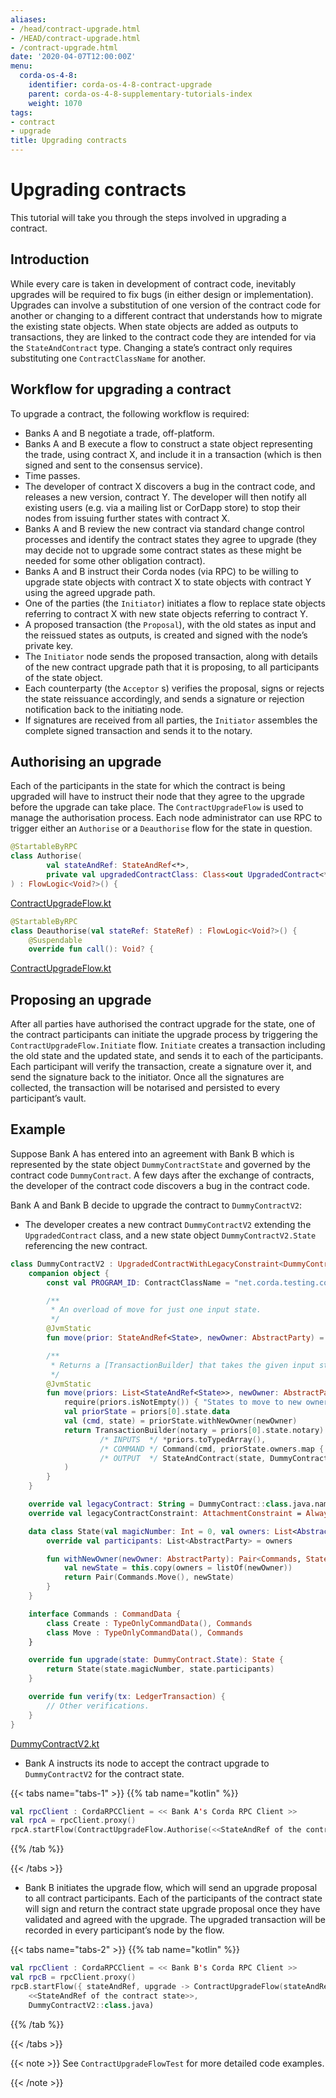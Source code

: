 ```yaml
---
aliases:
- /head/contract-upgrade.html
- /HEAD/contract-upgrade.html
- /contract-upgrade.html
date: '2020-04-07T12:00:00Z'
menu:
  corda-os-4-8:
    identifier: corda-os-4-8-contract-upgrade
    parent: corda-os-4-8-supplementary-tutorials-index
    weight: 1070
tags:
- contract
- upgrade
title: Upgrading contracts
---
```





# Upgrading contracts

This tutorial will take you through the steps involved in upgrading a contract.

## Introduction

While every care is taken in development of contract code, inevitably upgrades will be required to fix bugs (in either
design or implementation). Upgrades can involve a substitution of one version of the contract code for another or
changing to a different contract that understands how to migrate the existing state objects. When state objects are
added as outputs to transactions, they are linked to the contract code they are intended for via the
`StateAndContract` type. Changing a state’s contract only requires substituting one `ContractClassName` for another.


## Workflow for upgrading a contract

To upgrade a contract, the following workflow is required:

* Banks A and B negotiate a trade, off-platform.
* Banks A and B execute a flow to construct a state object representing the trade, using contract X, and include it in
a transaction (which is then signed and sent to the consensus service).
* Time passes.
* The developer of contract X discovers a bug in the contract code, and releases a new version, contract Y. The
developer will then notify all existing users (e.g. via a mailing list or CorDapp store) to stop their nodes from
issuing further states with contract X.
* Banks A and B review the new contract via standard change control processes and identify the contract states they
agree to upgrade (they may decide not to upgrade some contract states as these might be needed for some other
obligation contract).
* Banks A and B instruct their Corda nodes (via RPC) to be willing to upgrade state objects with contract X to state
objects with contract Y using the agreed upgrade path.
* One of the parties (the `Initiator`) initiates a flow to replace state objects referring to contract X with new
state objects referring to contract Y.
* A proposed transaction (the `Proposal`), with the old states as input and the reissued states as outputs, is
created and signed with the node’s private key.
* The `Initiator` node sends the proposed transaction, along with details of the new contract upgrade path that it
is proposing, to all participants of the state object.
* Each counterparty (the `Acceptor` s) verifies the proposal, signs or rejects the state reissuance accordingly, and
sends a signature or rejection notification back to the initiating node.
* If signatures are received from all parties, the `Initiator` assembles the complete signed transaction and sends
it to the notary.


## Authorising an upgrade

Each of the participants in the state for which the contract is being upgraded will have to instruct their node that
they agree to the upgrade before the upgrade can take place. The `ContractUpgradeFlow` is used to manage the
authorisation process. Each node administrator can use RPC to trigger either an `Authorise` or a `Deauthorise` flow
for the state in question.

```kotlin
@StartableByRPC
class Authorise(
        val stateAndRef: StateAndRef<*>,
        private val upgradedContractClass: Class<out UpgradedContract<*, *>>
) : FlowLogic<Void?>() {

```

[ContractUpgradeFlow.kt](https://github.com/corda/corda/blob/release/os/4.8/core/src/main/kotlin/net/corda/core/flows/ContractUpgradeFlow.kt)

```kotlin
@StartableByRPC
class Deauthorise(val stateRef: StateRef) : FlowLogic<Void?>() {
    @Suspendable
    override fun call(): Void? {

```

[ContractUpgradeFlow.kt](https://github.com/corda/corda/blob/release/os/4.8/core/src/main/kotlin/net/corda/core/flows/ContractUpgradeFlow.kt)


## Proposing an upgrade

After all parties have authorised the contract upgrade for the state, one of the contract participants can initiate the
upgrade process by triggering the `ContractUpgradeFlow.Initiate` flow. `Initiate` creates a transaction including
the old state and the updated state, and sends it to each of the participants. Each participant will verify the
transaction, create a signature over it, and send the signature back to the initiator. Once all the signatures are
collected, the transaction will be notarised and persisted to every participant’s vault.


## Example

Suppose Bank A has entered into an agreement with Bank B which is represented by the state object
`DummyContractState` and governed by the contract code `DummyContract`. A few days after the exchange of contracts,
the developer of the contract code discovers a bug in the contract code.

Bank A and Bank B decide to upgrade the contract to `DummyContractV2`:


* The developer creates a new contract `DummyContractV2` extending the `UpgradedContract` class, and a new state
object `DummyContractV2.State` referencing the new contract.

```kotlin
class DummyContractV2 : UpgradedContractWithLegacyConstraint<DummyContract.State, DummyContractV2.State> {
    companion object {
        const val PROGRAM_ID: ContractClassName = "net.corda.testing.contracts.DummyContractV2"

        /**
         * An overload of move for just one input state.
         */
        @JvmStatic
        fun move(prior: StateAndRef<State>, newOwner: AbstractParty) = move(listOf(prior), newOwner)

        /**
         * Returns a [TransactionBuilder] that takes the given input states and transfers them to the newOwner.
         */
        @JvmStatic
        fun move(priors: List<StateAndRef<State>>, newOwner: AbstractParty): TransactionBuilder {
            require(priors.isNotEmpty()) { "States to move to new owner must not be empty" }
            val priorState = priors[0].state.data
            val (cmd, state) = priorState.withNewOwner(newOwner)
            return TransactionBuilder(notary = priors[0].state.notary).withItems(
                    /* INPUTS  */ *priors.toTypedArray(),
                    /* COMMAND */ Command(cmd, priorState.owners.map { it.owningKey }),
                    /* OUTPUT  */ StateAndContract(state, DummyContractV2.PROGRAM_ID)
            )
        }
    }

    override val legacyContract: String = DummyContract::class.java.name
    override val legacyContractConstraint: AttachmentConstraint = AlwaysAcceptAttachmentConstraint

    data class State(val magicNumber: Int = 0, val owners: List<AbstractParty>) : ContractState {
        override val participants: List<AbstractParty> = owners

        fun withNewOwner(newOwner: AbstractParty): Pair<Commands, State> {
            val newState = this.copy(owners = listOf(newOwner))
            return Pair(Commands.Move(), newState)
        }
    }

    interface Commands : CommandData {
        class Create : TypeOnlyCommandData(), Commands
        class Move : TypeOnlyCommandData(), Commands
    }

    override fun upgrade(state: DummyContract.State): State {
        return State(state.magicNumber, state.participants)
    }

    override fun verify(tx: LedgerTransaction) {
        // Other verifications.
    }
}

```

[DummyContractV2.kt](https://github.com/corda/corda/blob/release/os/4.8/testing/test-utils/src/main/kotlin/net/corda/testing/contracts/DummyContractV2.kt)


* Bank A instructs its node to accept the contract upgrade to `DummyContractV2` for the contract state.

{{< tabs name="tabs-1" >}}
{{% tab name="kotlin" %}}
```kotlin
val rpcClient : CordaRPCClient = << Bank A's Corda RPC Client >>
val rpcA = rpcClient.proxy()
rpcA.startFlow(ContractUpgradeFlow.Authorise(<<StateAndRef of the contract state>>, DummyContractV2::class.java))
```
{{% /tab %}}

{{< /tabs >}}


* Bank B initiates the upgrade flow, which will send an upgrade proposal to all contract participants. Each of the
participants of the contract state will sign and return the contract state upgrade proposal once they have validated
and agreed with the upgrade. The upgraded transaction will be recorded in every participant’s node by the flow.

{{< tabs name="tabs-2" >}}
{{% tab name="kotlin" %}}
```kotlin
val rpcClient : CordaRPCClient = << Bank B's Corda RPC Client >>
val rpcB = rpcClient.proxy()
rpcB.startFlow({ stateAndRef, upgrade -> ContractUpgradeFlow(stateAndRef, upgrade) },
    <<StateAndRef of the contract state>>,
    DummyContractV2::class.java)
```
{{% /tab %}}

{{< /tabs >}}

{{< note >}}
See `ContractUpgradeFlowTest` for more detailed code examples.

{{< /note >}}
